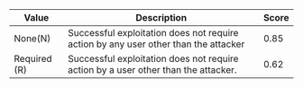 | **Value**    | **Description**                                                                     | **Score** | 
| ------------ | ----------------------------------------------------------------------------------- | --------- |
| None(N)      | Successful exploitation does not require action by any user other than the attacker | 0.85      |
| Required (R) | Successful exploitation does not require action by a user other than the attacker.  | 0.62      |

